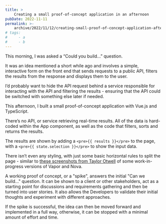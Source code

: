 ```yaml
---
title: >
    Creating a small proof-of-concept application in an afternoon
pubDate: 2022-11-11
permalink: >-
    archive/2022/11/12/creating-small-proof-of-concept-application-afternoon
# tags:
#     - a
#     - b
---
```


This morning, I was asked a “Could you build…” question.

It was an idea mentioned a short while ago and involves a simple, interactive form on the front end that sends requests to a public API, filters the results from the response and displays them to the user.

I’d probably want to hide the API request behind a service responsible for interacting with the API and filtering the results - ensuring that the API could be switched with something else later if needed.

This afternoon, I built a small proof-of-concept application with Vue.js and TypeScript.

There’s no API, or service retrieving real-time results. All of the data is hard-coded within the App component, as well as the code that filters, sorts and returns the results.

The results are shown by adding a `<pre>{{ results }}</pre>` to the page, with a `<pre>{{ state.selection }}</pre>` to show the input data.

There isn’t even any styling, with just some basic horizontal rules to split the page - similar to [these screenshots from Taylor Otwell](https://twitter.com/taylorotwell/status/1203356860818087944) of some work-in-progress versions of Vapor and Nova.

A working proof of concept, or a "spike", answers the initial "Can we build..." question. It can be shown to a client or other stakeholders, act as a starting point for discussions and requirements gathering and then be turned into user stories. It also allows the Developers to validate their initial thoughts and experiment with different approaches.

If the spike is successful, the idea can then be moved forward and implemented in a full way, otherwise, it can be stopped with a minimal amount of effort and time.
